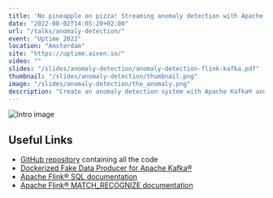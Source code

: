 ```yaml
---
title: 'No pineapple on pizza! Streaming anomaly detection with Apache Kafka® and Apache Flink®'
date: "2022-08-02T14:05:20+02:00"
url: "/talks/anomaly-detection/"
event: "Uptime 2022"
location: "Amsterdam"
site: "https://uptime.aiven.io/"
video: ""
slides: "/slides/anomaly-detection/anomaly-detection-flink-kafka.pdf"
thumbnail: "/slides/anomaly-detection/thumbnail.png"
image: "/slides/anomaly-detection/the_anomaly.png"
description: "Create an anomaly detection system with Apache Kafka® and Apache Flink®"
---
```


![Intro image](/slides/anomaly-detection/the_anomaly.png)

## Useful Links

* [GitHub repository](https://github.com/ftisiot/anomaly-detection-with-apache-flink-and-kafka) containing all the code
* [Dockerized Fake Data Producer for Apache Kafka®](https://github.com/aiven/fake-data-producer-for-apache-kafka-docker)
* [Apache Flink® SQL documentation](https://nightlies.apache.org/flink/flink-docs-master/docs/dev/table/sql/overview/)
* [Apache Flink® MATCH_RECOGNIZE documentation](https://nightlies.apache.org/flink/flink-docs-release-1.15/docs/dev/table/sql/queries/match_recognize/)
